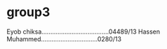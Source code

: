 # group3
Eyob chiksa......................................04489/13
Hassen Muhammed................................0280/13
